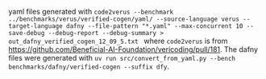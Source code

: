 yaml files generated with `code2verus --benchmark ../benchmarks/verus/verified-cogen/yaml/ --source-language verus --target-language dafny --file-pattern "*.yaml" --max-concurrent 10 --save-debug --debug-report --debug-summary > out_dafny_verified_cogen_12_09_5.txt
` where `code2verus` is from https://github.com/Beneficial-AI-Foundation/vericoding/pull/181. The dafny files were generated with `uv run src/convert_from_yaml.py --bench benchmarks/dafny/verified-cogen --suffix dfy`.